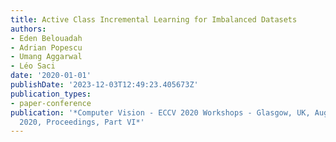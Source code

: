 ```yaml
---
title: Active Class Incremental Learning for Imbalanced Datasets
authors:
- Eden Belouadah
- Adrian Popescu
- Umang Aggarwal
- Léo Saci
date: '2020-01-01'
publishDate: '2023-12-03T12:49:23.405673Z'
publication_types:
- paper-conference
publication: '*Computer Vision - ECCV 2020 Workshops - Glasgow, UK, August 23-28,
  2020, Proceedings, Part VI*'
---
```

